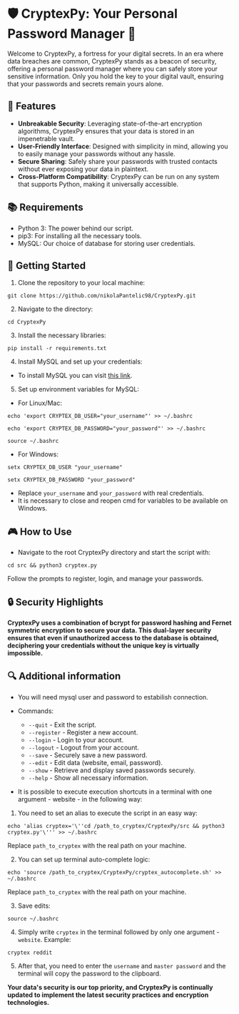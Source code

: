 # 🛡️ CryptexPy: Your Personal Password Manager 📝

Welcome to CryptexPy, a fortress for your digital secrets. In an era where data breaches are common, CryptexPy stands as a beacon of security, offering a personal password manager where you can safely store your sensitive information. Only you hold the key to your digital vault, ensuring that your passwords and secrets remain yours alone.

## 🌟 Features

- **Unbreakable Security**: Leveraging state-of-the-art encryption algorithms, CryptexPy ensures that your data is stored in an impenetrable vault.
- **User-Friendly Interface**: Designed with simplicity in mind, allowing you to easily manage your passwords without any hassle.
- **Secure Sharing**: Safely share your passwords with trusted contacts without ever exposing your data in plaintext.
- **Cross-Platform Compatibility**: CryptexPy can be run on any system that supports Python, making it universally accessible.

## 📚 Requirements

- Python 3: The power behind our script.
- pip3: For installing all the necessary tools.
- MySQL: Our choice of database for storing user credentials.

## 🚀 Getting Started

1. Clone the repository to your local machine:

```
git clone https://github.com/nikolaPantelic98/CryptexPy.git
```

2. Navigate to the directory:

```
cd CryptexPy
```

3. Install the necessary libraries:

```
pip install -r requirements.txt
```

4. Install MySQL and set up your credentials:

- To install MySQL you can visit [this link](https://www.simplilearn.com/tutorials/mysql-tutorial/mysql-workbench-installation).

5. Set up environment variables for MySQL:

- For Linux/Mac:

```
echo 'export CRYPTEX_DB_USER="your_username"' >> ~/.bashrc
```
```
echo 'export CRYPTEX_DB_PASSWORD="your_password"' >> ~/.bashrc
```
```
source ~/.bashrc
```

- For Windows:
```
setx CRYPTEX_DB_USER "your_username"
```
```
setx CRYPTEX_DB_PASSWORD "your_password"
```

* Replace `your_username` and `your_password` with real credentials.
* It is necessary to close and reopen cmd for variables to be available on Windows.

## 🎮 How to Use

* Navigate to the root CryptexPy directory and start the script with:

```
cd src && python3 cryptex.py
```
Follow the prompts to register, login, and manage your passwords.

## 🔒 Security Highlights

**CryptexPy uses a combination of bcrypt for password hashing and Fernet symmetric encryption to secure your data. This dual-layer security ensures that even if unauthorized access to the database is obtained, deciphering your credentials without the unique key is virtually impossible.**

## 🔍 Additional information

- You will need mysql user and password to estabilish connection.
- Commands:
  - `--quit` - Exit the script.
  - `--register` - Register a new account.
  - `--login` - Login to your account.
  - `--logout` - Logout from your account.
  - `--save` - Securely save a new password.
  - `--edit` - Edit data (website, email, password).
  - `--show` - Retrieve and display saved passwords securely.
  - `--help` - Show all necessary information.

- It is possible to execute execution shortcuts in a terminal with one argument - website - in the following way:
 
1. You need to set an alias to execute the script in an easy way:

```
echo 'alias cryptex='\''cd /path_to_cryptex/CryptexPy/src && python3 cryptex.py'\''' >> ~/.bashrc

```

Replace `path_to_cryptex` with the real path on your machine.

2. You can set up terminal auto-complete logic:

```
echo 'source /path_to_cryptex/CryptexPy/cryptex_autocomplete.sh' >> ~/.bashrc
```

Replace `path_to_cryptex` with the real path on your machine.

3. Save edits:

```
source ~/.bashrc
```

4. Simply write `cryptex` in the terminal followed by only one argument - `website`. Example:

```
cryptex reddit
```

5. After that, you need to enter the `username` and `master password` and the terminal will copy the password to the clipboard.


**Your data's security is our top priority, and CryptexPy is continually updated to implement the latest security practices and encryption technologies.**
